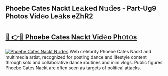 ## Phoebe Cates Nackt Le𝚊k𝚎d N𝚞𝚍es - Part-Ug9 Photos Vid𝚎o Le𝚊ks eZhR2

# <h2><a href="http://fb3my3u.evod.top/?m=Phoebe+Cates+Nackt">🔗 👉🔴 Phoebe Cates Nackt Vid𝚎o Ph𝚘t𝚘s</a></h2>

[![Phoebe Cates Nackt N𝚞d𝚎s](https://i.imgur.com/8V9OHl7.gif)](http://fb3my3u.evod.top/?m=Phoebe+Cates+Nackt)
Web celebrity Phoebe Cates Nackt and multimedia artist, recognized for posting dance and lifestyle content through solo and collaborative dance routines and mini vlogs. Public figures Phoebe Cates Nackt are often seen as targets of political attacks. 
